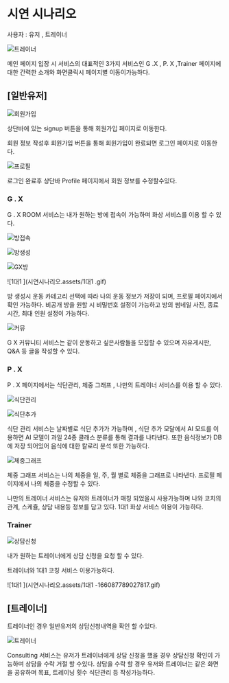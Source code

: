 # 시연 시나리오

사용자 : 유저 , 트레이너 

![트레이너](시연시나리오.assets/트레이너.gif)

메인 페이지 입장 시 서비스의 대표적인 3가지 서비스인 G .X , P. X ,Trainer 페이지에 대한 간력한 소개와 화면클릭시 페이지별 이동이가능하다.

## [일반유저]

![회원가입](시연시나리오.assets/회원가입-16608777700733.gif)



상단바에 있는 signup 버튼을 통해 회원가입 페이지로 이동한다.

회원 정보 작성후 회원가입 버튼을 통해 회원가입이 완료되면 로그인 페이지로 이동한다.

![프로필](시연시나리오.assets/프로필.gif)

로그인 완료후 상단바 Profile 페이지에서 회원 정보를 수정할수있다.

### G . X

G . X ROOM 서비스는 내가 원하는 방에 접속이 가능하며 화상 서비스를 이용 할 수 있다.



![방접속](시연시나리오.assets/방접속.gif)





![방생성](시연시나리오.assets/방생성.gif)



![GX방](시연시나리오.assets/GX방.gif)



![1대1 ](시연시나리오.assets/1대1 .gif)

방 생성시 운동 카테고리 선택에 따라 나의 운동 정보가 저장이 되며, 프로필 페이지에서 확인 가능하다. 비공개 방을 원할 시 비밀번호 설정이 가능하고 방의 썸네일 사진, 종료시간, 최대 인원 설정이 가능하다.



![커뮤](시연시나리오.assets/커뮤.gif)

G X  커뮤니티 서비스는 같이 운동하고 싶은사람들을 모집할 수 있으며 자유게시판, Q&A 등 글을 작성할 수 있다.

### P . X

   P . X 페이지에서는 식단관리, 체중 그래프 , 나만의 트레이너 서비스를 이용 할 수 있다.



![식단관리](시연시나리오.assets/식단관리.gif)





![식단추가](시연시나리오.assets/식단추가.gif)

   식단 관리 서비스는 날짜별로 식단 추가가 가능하며 , 식단 추가 모달에서 AI 모드를 이용하면 AI 모델이 과일 24종 클래스 분류를 통해 결과를 나타낸다.  또한 음식정보가 DB에 저장 되어있어 음식에 대한 칼로리 분석 또한 가능하다.



![체중그래프](시연시나리오.assets/체중그래프.gif)

체중 그래프 서비스는 나의 체중을 일, 주, 월 별로 체중을 그래프로 나타낸다.  프로필 페이지에서 나의 체중을 수정할 수 있다.

나만의 트레이너 서비스는 유저와 트레이너가 매칭 되었을시 사용가능하며 나와 코치의 관계, 스케쥴, 상담 내용등 정보를 담고 있다. 1대1 화상 서비스 이용이 가능하다.



### Trainer



![상담신청](시연시나리오.assets/상담신청.gif)

내가 원하는 트레이너에게 상담 신청을 요청 할 수 있다.



트레이너와 1대1 코칭 서비스 이용가능하다.



![1대1 ](시연시나리오.assets/1대1 -166087789027817.gif)

## [트레이너]



트레이너인 경우 일반유저의 상담신청내역을 확인 할 수있다.



![트레이너](시연시나리오.assets/트레이너-166087790089419.gif)

Consulting  서비스는 유저가 트레이너에게 상담 신청을 했을 경우 상담신청 확인이 가능하며 상담을 수락 거절 할 수있다. 상담을 수락 할 경우 유저와 트레이너는 같은 화면을 공유하며 목표, 트레이닝 횟수 식단관리 등 작성가능하다.





